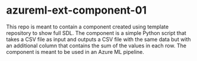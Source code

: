 # azureml-ext-component-01
This repo is meant to contain a component created using template repository to show full SDL. The component is a simple Python script that takes a CSV file as input and outputs a CSV file with the same data but with an additional column that contains the sum of the values in each row. The component is meant to be used in an Azure ML pipeline.
